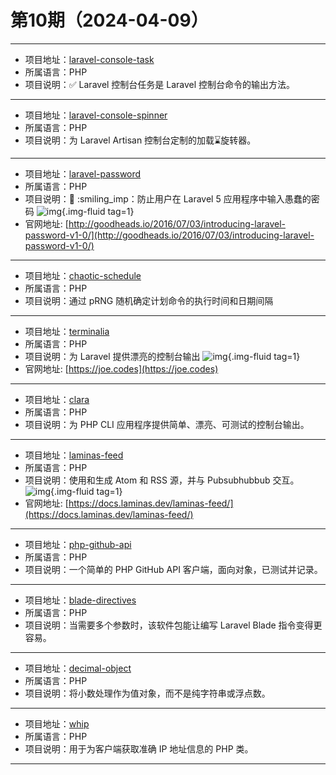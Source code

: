 # 第10期（2024-04-09）

---
- 项目地址：[laravel-console-task](https://github.com/nunomaduro/laravel-console-task)
- 所属语言：PHP
- 项目说明：✅ Laravel 控制台任务是 Laravel 控制台命令的输出方法。
---
- 项目地址：[laravel-console-spinner](https://github.com/RahulDey12/laravel-console-spinner)
- 所属语言：PHP
- 项目说明：为 Laravel Artisan 控制台定制的加载⌛旋转器。
---
- 项目地址：[laravel-password](https://github.com/unicodeveloper/laravel-password)
- 所属语言：PHP
- 项目说明：:closed_lock_with_key: :smiling_imp：防止用户在 Laravel 5 应用程序中输入愚蠢的密码
![img](/weekly/static/images/2024-04-09/1712636623.png){.img-fluid tag=1}
- 官网地址: [http://goodheads.io/2016/07/03/introducing-laravel-password-v1-0/](http://goodheads.io/2016/07/03/introducing-laravel-password-v1-0/)
---
- 项目地址：[chaotic-schedule](https://github.com/skywarth/chaotic-schedule)
- 所属语言：PHP
- 项目说明：通过 pRNG 随机确定计划命令的执行时间和日期间隔
---
- 项目地址：[terminalia](https://github.com/joetannenbaum/terminalia)
- 所属语言：PHP
- 项目说明：为 Laravel 提供漂亮的控制台输出
![img](/weekly/static/images/2024-04-09/1712638558.png){.img-fluid tag=1}
- 官网地址: [https://joe.codes](https://joe.codes)
---
- 项目地址：[clara](https://github.com/shalvah/clara)
- 所属语言：PHP
- 项目说明：为 PHP CLI 应用程序提供简单、漂亮、可测试的控制台输出。
---
- 项目地址：[laminas-feed](https://github.com/laminas/laminas-feed)
- 所属语言：PHP
- 项目说明：使用和生成 Atom 和 RSS 源，并与 Pubsubhubbub 交互。
![img](/weekly/static/images/2024-04-09/1712664821.png){.img-fluid tag=1}
- 官网地址: [https://docs.laminas.dev/laminas-feed/](https://docs.laminas.dev/laminas-feed/)
---
- 项目地址：[php-github-api](https://github.com/KnpLabs/php-github-api)
- 所属语言：PHP
- 项目说明：一个简单的 PHP GitHub API 客户端，面向对象，已测试并记录。
---
- 项目地址：[blade-directives](https://github.com/Stillat/blade-directives)
- 所属语言：PHP
- 项目说明：当需要多个参数时，该软件包能让编写 Laravel Blade 指令变得更容易。
---
- 项目地址：[decimal-object](https://github.com/php-collective/decimal-object)
- 所属语言：PHP
- 项目说明：将小数处理作为值对象，而不是纯字符串或浮点数。
---
- 项目地址：[whip](https://github.com/Vectorface/whip)
- 所属语言：PHP
- 项目说明：用于为客户端获取准确 IP 地址信息的 PHP 类。
---